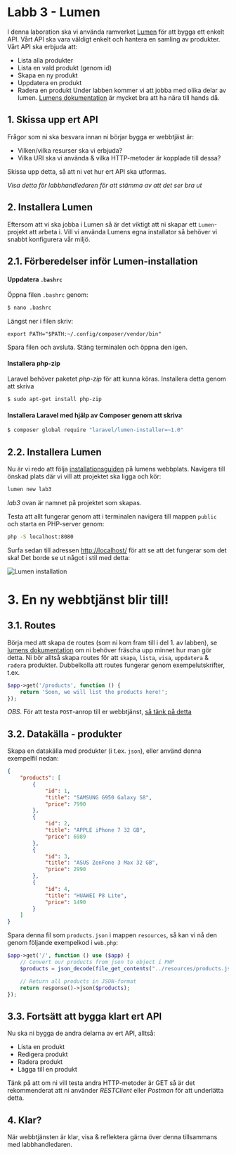 # Labb 3 - Lumen

I denna laboration ska vi använda ramverket [Lumen](http://lumen.laravel.com) för att bygga ett enkelt API. Vårt API ska vara väldigt enkelt och hantera en samling av produkter. Vårt API ska erbjuda att:
- Lista alla produkter
- Lista en vald produkt (genom id)
- Skapa en ny produkt
- Uppdatera en produkt
- Radera en produkt
Under labben kommer vi att jobba med olika delar av lumen. [Lumens dokumentation](https://lumen.laravel.com/docs/5.4) är mycket bra att ha nära till hands då.

## 1. Skissa upp ert API
Frågor som ni ska besvara innan ni börjar bygga er webbtjäst är:
- Vilken/vilka resurser ska vi erbjuda?
- Vilka URI ska vi använda & vilka HTTP-metoder är kopplade till dessa?

Skissa upp detta, så att ni vet hur ert API ska utformas.

*Visa detta för labbhandledaren för att stämma av att det ser bra ut*

## 2. Installera Lumen
Eftersom att vi ska jobba i Lumen så är det viktigt att ni skapar ett `Lumen`-projekt att arbeta i. Vill vi använda Lumens egna installator så behöver vi snabbt konfigurera vår miljö.

## 2.1. Förberedelser inför Lumen-installation

#### Uppdatera `.bashrc`
Öppna filen `.bashrc` genom:
```bash
$ nano .bashrc
```
Längst ner i filen skriv:
```
export PATH="$PATH:~/.config/composer/vendor/bin"
```
Spara filen och avsluta. Stäng terminalen och öppna den igen.

#### Installera php-zip
Laravel behöver paketet *php-zip* för att kunna köras. Installera detta genom att skriva

```bash
$ sudo apt-get install php-zip
```

#### Installera Laravel med hjälp av Composer genom att skriva
```bash
$ composer global require "laravel/lumen-installer=~1.0"
```

## 2.2. Installera Lumen
Nu är vi redo att följa [installationsguiden](https://lumen.laravel.com/docs/5.4) på lumens webbplats. Navigera till önskad plats där vi vill att projektet ska ligga och kör:

```bash
lumen new lab3
```

*lab3* ovan är namnet på projektet som skapas.

Testa att allt fungerar genom att i terminalen navigera till mappen `public` och starta en PHP-server genom:
```bash
php -S localhost:8080
```
Surfa sedan till adressen [http://localhost/](http://localhost/) för att se att det fungerar som det ska! Det borde se ut något i stil med detta:

![Lumen installation](lumen_installation.png)

# 3. En ny webbtjänst blir till!

## 3.1. Routes
Börja med att skapa de routes (som ni kom fram till i del 1. av labben), se [lumens dokumentation](https://lumen.laravel.com/docs/5.4/routing) om ni behöver fräscha upp minnet hur man gör detta. Ni bör alltså skapa routes för att `skapa`, `lista`, `visa`, `uppdatera` & `radera` produkter. Dubbelkolla att routes fungerar genom exempelutskrifter, t.ex.

```php
$app->get('/products', function () {
    return 'Soon, we will list the products here!';
});
```

*OBS*. För att testa `POST`-anrop till er webbtjänst, [så tänk på detta](http://stackoverflow.com/questions/13132794/firefox-add-on-restclient-how-to-input-post-parameters)

## 3.2. Datakälla - produkter
Skapa en datakälla med produkter (i t.ex. `json`), eller använd denna exempelfil nedan:
```json
{
    "products": [
        {
            "id": 1,
            "title": "SAMSUNG G950 Galaxy S8",
            "price": 7990
        },
        {
            "id": 2,
            "title": "APPLE iPhone 7 32 GB",
            "price": 6989
        },
        {
            "id": 3,
            "title": "ASUS ZenFone 3 Max 32 GB",
            "price": 2990
        },
        {
            "id": 4,
            "title": "HUAWEI P8 Lite",
            "price": 1490
        }
    ]
}
```

Spara denna fil som `products.json` i mappen `resources`, så kan vi nå den genom följande exempelkod i `web.php`:
```php
$app->get('/', function () use ($app) {
    // Convert our products from json to object i PHP
	$products = json_decode(file_get_contents("../resources/products.json"));

    // Return all products in JSON-format
	return response()->json($products);
});
```

## 3.3. Fortsätt att bygga klart ert API
Nu ska ni bygga de andra delarna av ert API, alltså:
- Lista en produkt
- Redigera produkt
- Radera produkt
- Lägga till en produkt

Tänk på att om ni vill testa andra HTTP-metoder är GET så är det rekommenderat att ni använder *RESTClient* eller *Postman* för att underlätta detta.

## 4. Klar?
När webbtjänsten är klar, visa & reflektera gärna över denna tillsammans med labbhandledaren.
